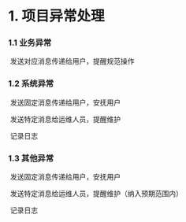 # 1. 项目异常处理

### 	1.1 业务异常

​		发送对应消息传递给用户，提醒规范操作

### 	1.2 系统异常

​		发送固定消息传递给用户，安抚用户

​		发送特定消息给运维人员，提醒维护

​		记录日志

### 	1.3 其他异常

​		发送固定消息传递给用户，安抚用户

​		发送特定消息给运维人员，提醒维护（纳入预期范围内）

​		记录日志